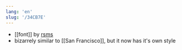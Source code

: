 ```yaml
---
lang: 'en'
slug: '/34CB7E'
---
```


- [[font]] by [rsms](https://rsms.me/)
- bizarrely similar to [[San Francisco]], but it now has it's own style
